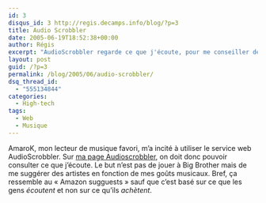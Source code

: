 ```yaml
---
id: 3
disqus_id: 3 http://regis.decamps.info/blog/?p=3
title: Audio Scrobbler
date: 2005-06-19T18:52:38+00:00
author: Régis
excerpt: "AudioScrobbler regarde ce que j'écoute, pour me conseiller de nouveaux chanteurs."
layout: post
guid: /?p=3
permalink: /blog/2005/06/audio-scrobbler/
dsq_thread_id:
  - "555134844"
categories:
  - High-tech
tags:  
  - Web
  - Musique
---
```

AmaroK, mon lecteur de musique favori, m’a incité à utiliser le service web AudioScrobbler. Sur [ma page Audioscrobbler](http://www.audioscrobbler.com/user/wakaseoo/), on doit donc pouvoir consulter ce que j’écoute. Le but n’est pas de jouer à Big Brother mais de me suggérer des artistes en fonction de mes goûts musicaux. Bref, ça ressemble au « Amazon sugguests » sauf que c’est basé sur ce que les gens _écoutent_ et non sur ce qu’ils _achètent_.
